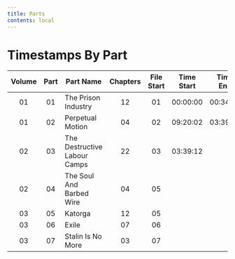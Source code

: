 ```yaml
---
title: Parts
contents: local
---
```


# Timestamps By Part 

| Volume | Part | Part Name                    | Chapters | File Start | Time Start | Time End | File End |
| :----: | :--: | ---------------------------- | :------: | :--------: | :--------: | :------: | :------: |
|   01   |  01  | The Prison Industry          |    12    |     01     |  00:00:00  | 00:34:00 |    02    |
|   01   |  02  | Perpetual Motion             |    04    |     02     |  09:20:02  | 03:39:12 |    03    |
|   02   |  03  | The Destructive Labour Camps |    22    |     03     |  03:39:12  |          |    05    |
|   02   |  04  | The Soul And Barbed Wire     |    04    |     05     |            |          |    05    |
|   03   |  05  | Katorga                      |    12    |     05     |            |          |    06    |
|   03   |  06  | Exile                        |    07    |     06     |            |          |    07    |
|   03   |  07  | Stalin Is No More            |    03    |     07     |            |          |    07    |
